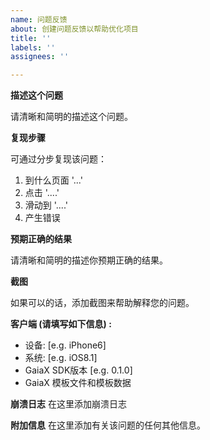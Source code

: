 ```yaml
---
name: 问题反馈
about: 创建问题反馈以帮助优化项目
title: ''
labels: ''
assignees: ''

---
```


**描述这个问题**

请清晰和简明的描述这个问题。

**复现步骤**

可通过分步复现该问题：
1. 到什么页面 '...'
2. 点击 '....'
3. 滑动到 '....'
4. 产生错误

**预期正确的结果**

请清晰和简明的描述你预期正确的结果。

**截图**

如果可以的话，添加截图来帮助解释您的问题。

**客户端 (请填写如下信息)  :**
 - 设备: [e.g. iPhone6]
 - 系统: [e.g. iOS8.1]
 - GaiaX SDK版本 [e.g. 0.1.0]
 - GaiaX 模板文件和模板数据

**崩溃日志**
在这里添加崩溃日志

**附加信息**
在这里添加有关该问题的任何其他信息。
